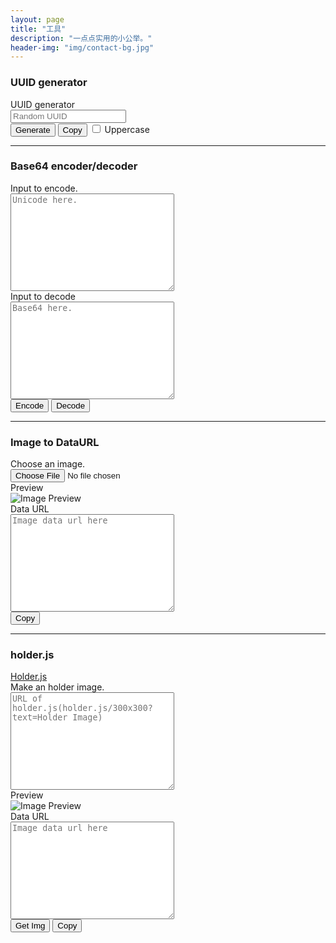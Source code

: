 ```yaml
---
layout: page
title: "工具"
description: "一点点实用的小公举。"
header-img: "img/contact-bg.jpg"
---
```


<h3>UUID generator</h3>

<form class="form-horizontal" role="form">
 <div class="form-group">
   <label class="col-sm-2 control-label">UUID generator</label>
   <div class="col-sm-10">
     <input type="text" class="form-control" id="random-uuid-text" placeholder="Random UUID" readonly>
   </div>
 </div>
 <div class="form-group">
   <div class="col-sm-offset-2 col-sm-10">
     <button type="button" class="btn btn-primary" id="gen-random-uuid">Generate</button>
     <button type="button" class="btn btn-default" id="copy-random-uuid">Copy</button>
   <label>
     <input type="checkbox" id="gen-random-uuid-uppercase"> Uppercase
   </label>
   </div>
 </div>
</form>

<hr>

<h3>Base64 encoder/decoder</h3>

<form action="" class="form-horizontal" role="form">
  <div class="form-group">
    <label for="encode-input" class="col-sm-2 control-label">Input to encode.</label>
    <div class="col-sm-10">
      <textarea id="encode-input" cols="30" rows="10" class="form-control" placeholder="Unicode here."></textarea>
    </div>
  </div>
  <div class="form-group">
    <label for="decode-input" class="col-sm-2 control-label">Input to decode</label>
    <div class="col-sm-10">
      <textarea id="decode-input" cols="30" rows="10" class="form-control" placeholder="Base64 here."></textarea>
    </div>
  </div>
  <div class="form-group">
    <div class="col-sm-offset-2 col-sm-10">
      <button type="button" class="btn btn-success" id="base64-encode-button">Encode</button>
      <button type="button" class="btn btn-danger" id="base64-decode-button">Decode</button>
    </div>
  </div>
</form>

<hr>

<h3>Image to DataURL</h3>
<form action="" class="form-horizontal" role="form">
  <div class="form-group">
    <label for="image-input" class="col-sm-2 control-label">Choose an image.</label>
    <div class="col-sm-10">
      <input type="file" id="image-input" accept='image/* '>
    </div>
  </div>
  <div class="form-group">
    <label class="col-sm-2 control-label">Preview</label>
    <div class="col-sm-10">
      <img id="image-preview" data-src="holder.js/256x256?auto=yes&amp;text=Image Preview Here" class="img-responsive img-thumbnail" alt="Image Preview">
    </div>
  </div>
  <div class="form-group">
    <label for="image-data-url-output" class="col-sm-2 control-label">Data URL</label>
    <div class="col-sm-10">
      <textarea id="image-data-url-output" cols="30" rows="10" class="form-control" placeholder="Image data url here" readonly></textarea>
    </div>
  </div>
  <div class="form-group">
    <div class="col-sm-offset-2 col-sm-10">
      <button type="button" class="btn btn-default" id="copy-image-data-url">Copy</button>
    </div>
  </div>
</form>

<hr>

<h3>holder.js</h3>
<a class="btn btn-primary" href="https://github.com/imsky/holder" target='_blank'>Holder.js</a>

<form action="" class="form-horizontal" role="form">
  <div class="form-group">
    <label for="holder-js-data-url" class="col-sm-2 control-label">Make an holder image.</label>
    <div class="col-sm-10">
      <textarea id='holder-js-data-url' cols="30" rows="10" class="form-control" placeholder="URL of holder.js(holder.js/300x300?text=Holder Image)"></textarea>
    </div>
  </div>
  <div class="form-group">
    <label class="col-sm-2 control-label">Preview</label>
    <div class="col-sm-10">
      <img id="holder-js-preview" data-src="holder.js/256x256?auto=yes&amp;text=Holder Image Preview Here" class="img-responsive img-thumbnail" alt="Image Preview">
    </div>
  </div>
  <div class="form-group">
    <label for="holder-js-full-url-output" class="col-sm-2 control-label">Data URL</label>
    <div class="col-sm-10">
      <textarea id="holder-js-full-url-output" cols="30" rows="10" class="form-control" placeholder="Image data url here" readonly></textarea>
    </div>
  </div>
  <div class="form-group">
    <div class="col-sm-offset-2 col-sm-10">
      <button type="button" class="btn btn-success" id="get-holder-js-full-url">Get Img</button>
      <button type="button" class="btn btn-default" id="copy-holder-js-full-url">Copy</button>
    </div>
  </div>
</form>


<script src="{{ "/js/tool-loader.js " | prepend: site.baseurl }}"></script>
<script src="{{ "/js/tool-uuid-generator.js " | prepend: site.baseurl }}"></script>
<script src="{{ "/js/tool-base64.js" | prepend: site.baseurl }}"></script>
<script src="{{ "/js/tool-image-to-dataurl.js" | prepend: site.baseurl }}"></script>
<script src="{{ "/js/tool-holder-js.js" | prepend: site.baseurl }}"></script>
